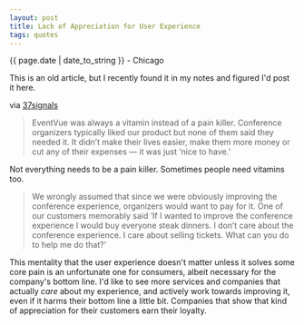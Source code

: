 ```yaml
---
layout: post
title: Lack of Appreciation for User Experience
tags: quotes
---
```


<p class="meta">{{ page.date | date_to_string }} - Chicago</p>

This is an old article, but I recently found it in my notes and
figured I'd post it here.

via [37signals](http://37signals.com/svn/posts/2682-the-creators-of-no-longer-with-us-products-explain-what-went-wrong)

> EventVue was always a vitamin instead of a pain killer. Conference organizers typically liked our product but none of them said they needed it. It didn&rsquo;t make their lives easier, make them more money or cut any of their expenses &mdash; it was just &lsquo;nice to have.&rsquo;

Not everything needs to be a pain killer. Sometimes people need vitamins too.

> We wrongly assumed that since we were obviously improving the conference experience, organizers would want to pay for it. One of our customers memorably said &lsquo;If I wanted to improve the conference experience I would buy everyone steak dinners. I don&rsquo;t care about the conference experience. I care about selling tickets. What can you do to help me do that?&rsquo;

This mentality that the user experience doesn't matter unless it
solves some core pain is an unfortunate one for consumers, albeit
necessary for the company's bottom line. I'd like to see more services
and companies that actually *care* about my experience, and actively
work towards improving it, even if it harms their bottom line a little
bit. Companies that show that kind of appreciation for their customers
earn their loyalty.